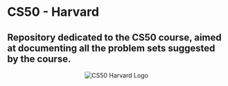 # CS50 - Harvard

## Repository dedicated to the CS50 course, aimed at documenting all the problem sets suggested by the course.

<p align="center">
  <img src="https://i.imgur.com/gYV5xBm_d.webp?maxwidth=760&fidelity=grand" alt="CS50 Harvard Logo">
</p>
